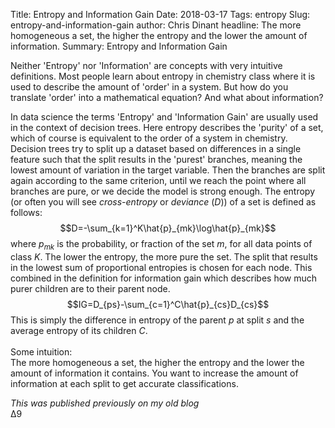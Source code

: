 Title: Entropy and Information Gain
Date: 2018-03-17
Tags: entropy
Slug: entropy-and-information-gain
author: Chris Dinant
headline: The more homogeneous a set, the higher the entropy and the lower the amount of information.
Summary: Entropy and Information Gain

Neither 'Entropy' nor 'Information' are concepts with very intuitive definitions. Most people learn about entropy in chemistry class where it is used to describe the amount of 'order' in a system. But how do you translate 'order' into a mathematical equation? And what about information?  

In data science the terms 'Entropy' and 'Information Gain' are usually used in the context of decision trees. Here entropy describes the 'purity' of a set, which of course is equivalent to the order of a system in chemistry. Decision trees try to split up a dataset based on differences in a single feature such that the split results in the 'purest' branches, meaning the lowest amount of variation in the target variable. Then the branches are split again according to the same criterion, until we reach the point where all branches are pure, or we decide the model is strong enough. The entropy (or often you will see <i>cross-entropy </i>or<i> deviance</i> (<i>D</i>)) of a set is defined as follows:
$$D=-\sum_{k=1}^K\hat{p}_{mk}\log\hat{p}_{mk}$$
where
$p_{mk}$
is the probability, or fraction of the set <i>m</i>, for all data points of class <i>K</i>. The lower the entropy, the more pure the set. The split that results in the lowest sum of proportional entropies is chosen for each node. This combined in the definition for information gain which describes how much purer children are to their parent node.
$$IG=D_{ps}-\sum_{c=1}^C\hat{p}_{cs}D_{cs}$$
This is simply the difference in entropy of the parent <i>p</i>&nbsp;at split <i>s </i>and the average entropy of its children <i>C</i>.<br />
<br />
Some intuition:<br />
The more homogeneous a set, the higher the entropy and the lower the amount of information it contains. You want to increase the amount of information at each split to get accurate classifications.  


*This was published previously on my old blog*  
&#916;9
